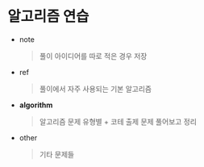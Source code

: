 # 알고리즘 연습

* note 
	> 풀이 아이디어를 따로 적은 경우 저장

* ref
	> 풀이에서 자주 사용되는 기본 알고리즘

* **algorithm**
	> 알고리즘 문제 유형별 + 코테 출제 문제 풀어보고 정리
	
* other
	> 기타 문제들  
